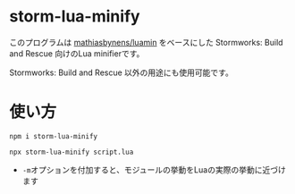 # storm-lua-minify

このプログラムは [mathiasbynens/luamin](https://github.com/mathiasbynens/luamin) をベースにした Stormworks: Build and Rescue 向けのLua minifierです。

Stormworks: Build and Rescue 以外の用途にも使用可能です。

# 使い方

```
npm i storm-lua-minify

npx storm-lua-minify script.lua
```

- `-m`オプションを付加すると、モジュールの挙動をLuaの実際の挙動に近づけます
